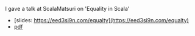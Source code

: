 I gave a talk at ScalaMatsuri on 'Equality in Scala'

- [slides: https://eed3si9n.com/equalty](https://eed3si9n.com/equalty)
- [pdf](https://www.slideshare.net/EugeneYokota/equality-in-scala-scalamatsuri-2020)
